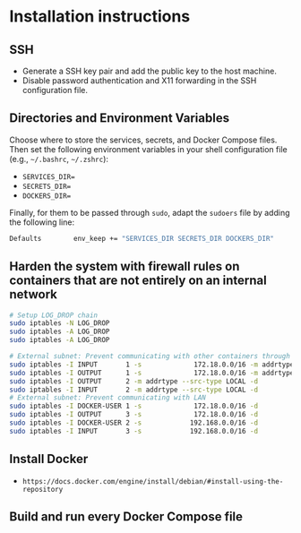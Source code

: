 # Installation instructions

## SSH

- Generate a SSH key pair and add the public key to the host machine.
- Disable password authentication and X11 forwarding in the SSH configuration file.

## Directories and Environment Variables

Choose where to store the services, secrets, and Docker Compose files. Then set the following environment variables in your shell configuration file (e.g., `~/.bashrc`, `~/.zshrc`):

- `SERVICES_DIR=`
- `SECRETS_DIR=`
- `DOCKERS_DIR=`

Finally, for them to be passed through `sudo`, adapt the `sudoers` file by adding the following line:

```bash
Defaults        env_keep += "SERVICES_DIR SECRETS_DIR DOCKERS_DIR"
```

## Harden the system with firewall rules on containers that are not entirely on an internal network

```bash
# Setup LOG_DROP chain
sudo iptables -N LOG_DROP
sudo iptables -A LOG_DROP                                                              -j LOG --log-prefix "DROP: "
sudo iptables -A LOG_DROP                                                              -j DROP

# External subnet: Prevent communicating with other containers through any local IP
sudo iptables -I INPUT       1 -s             172.18.0.0/16 -m addrtype --dst-type LOCAL -j LOG_DROP
sudo iptables -I OUTPUT      1 -s             172.18.0.0/16 -m addrtype --dst-type LOCAL -j LOG_DROP
sudo iptables -I OUTPUT      2 -m addrtype --src-type LOCAL -d             172.18.0.0/16 -j LOG_DROP
sudo iptables -I INPUT       2 -m addrtype --src-type LOCAL -d             172.18.0.0/16 -j LOG_DROP
# External subnet: Prevent communicating with LAN
sudo iptables -I DOCKER-USER 1 -s             172.18.0.0/16 -d            192.168.0.0/16 -j LOG_DROP
sudo iptables -I OUTPUT      3 -s             172.18.0.0/16 -d            192.168.0.0/16 -j LOG_DROP
sudo iptables -I DOCKER-USER 2 -s            192.168.0.0/16 -d             172.18.0.0/16 -j LOG_DROP
sudo iptables -I INPUT       3 -s            192.168.0.0/16 -d             172.18.0.0/16 -j LOG_DROP
```

## Install Docker

- `https://docs.docker.com/engine/install/debian/#install-using-the-repository`

## Build and run every Docker Compose file

